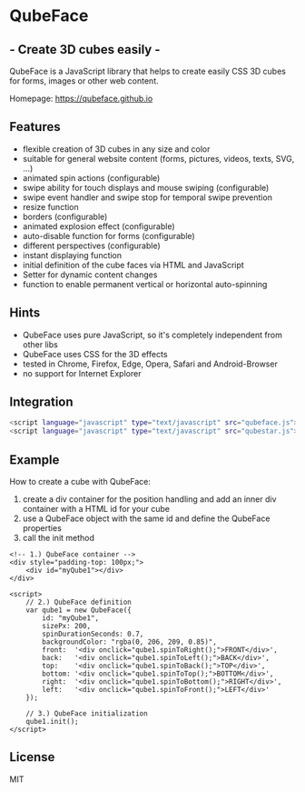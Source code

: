 # QubeFace

## - Create 3D cubes easily -

QubeFace is a JavaScript library that helps to create easily CSS 3D cubes for forms, images or other web content.

Homepage: https://qubeface.github.io

## Features
- flexible creation of 3D cubes in any size and color
- suitable for general website content (forms, pictures, videos, texts, SVG, ...)
- animated spin actions (configurable)
- swipe ability for touch displays and mouse swiping (configurable)
- swipe event handler and swipe stop for temporal swipe prevention
- resize function
- borders (configurable)
- animated explosion effect (configurable)
- auto-disable function for forms (configurable)
- different perspectives (configurable)
- instant displaying function
- initial definition of the cube faces via HTML and JavaScript
- Setter for dynamic content changes
- function to enable permanent vertical or horizontal auto-spinning

## Hints
- QubeFace uses pure JavaScript, so it's completely independent from other libs
- QubeFace uses CSS for the 3D effects 
- tested in Chrome, Firefox, Edge, Opera, Safari and Android-Browser
- no support for Internet Explorer

## Integration
```sh
<script language="javascript" type="text/javascript" src="qubeface.js"></script>
<script language="javascript" type="text/javascript" src="qubestar.js"></script> 
```

## Example
How to create a cube with QubeFace:
1. create a div container for the position handling and add an inner div container with a HTML id for your cube
2. use a QubeFace object with the same id and define the QubeFace properties
3. call the init method
```
<!-- 1.) QubeFace container -->
<div style="padding-top: 100px;">
	<div id="myQube1"></div>
</div>

<script>
	// 2.) QubeFace definition
	var qube1 = new QubeFace({
		id: "myQube1", 
		sizePx: 200, 
		spinDurationSeconds: 0.7,
		backgroundColor: "rgba(0, 206, 209, 0.85)",
		front:  '<div onclick="qube1.spinToRight();">FRONT</div>',
		back:   '<div onclick="qube1.spinToLeft();">BACK</div>',
		top:    '<div onclick="qube1.spinToBack();">TOP</div>',
		bottom: '<div onclick="qube1.spinToTop();">BOTTOM</div>',
		right:  '<div onclick="qube1.spinToBottom();">RIGHT</div>',
		left:   '<div onclick="qube1.spinToFront();">LEFT</div>'
	});
	
	// 3.) QubeFace initialization
	qube1.init();
</script>	
```


## License

MIT

